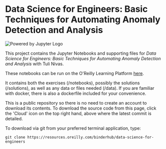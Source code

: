 # Data Science for Engineers: Basic Techniques for Automating Anomaly Detection and Analysis

![Powered by Jupyter Logo](https://cdn.oreillystatic.com/images/icons/powered_by_jupyter.png)

This project contains the Jupyter Notebooks and supporting files for _Data Science for Engineers: Basic Techniques for Automating Anomaly Detection and Analysis_ with Tuli Nivas. 

These notebooks can be run on the O'Reilly Learning Platform [here](https://learning.oreilly.com/jupyter-notebooks/~/${NOTEBOOK_FPID}).

It contains both the exercises (/notebooks), possibly the solutions (/solutions), as well as any data or files needed (/data). If you are familiar with docker, there is also a dockerfile included for your convenience. 

This is a public repository so there is no need to create an account to download its contents. To download the source code from this page, click the 'Cloud' icon on the top right hand, above where the latest commit is detailed.

To download via git from your preferred terminal application, type:

```git clone https://resources.oreilly.com/binderhub/data-science-for-engineers```
